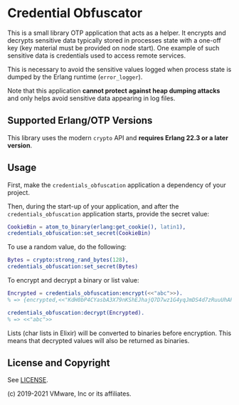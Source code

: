 # Credential Obfuscator

This is a small library OTP application that acts as a helper. It encrypts and decrypts sensitive data
typically stored in processes state with a one-off key (key material must be provided on node start).
One example of such sensitive data is credentials used to access remote services.

This is necessary to avoid the sensitive values logged when process state is dumped by
the Erlang runtime (`error_logger`).

Note that this application **cannot protect against heap dumping attacks** and only helps
avoid sensitive data appearing in log files.

## Supported Erlang/OTP Versions

This library uses the modern `crypto` API and **requires Erlang 22.3 or a later version**.

## Usage

First, make the `credentials_obfuscation` application a dependency of your project.

Then, during the start-up of your application, and after the `credentials_obfuscation` application starts,
provide the secret value:

``` erl
CookieBin = atom_to_binary(erlang:get_cookie(), latin1),
credentials_obfuscation:set_secret(CookieBin)
```

To use a random value, do the following:

``` erl
Bytes = crypto:strong_rand_bytes(128),
credentials_obfuscation:set_secret(Bytes)
```

To encrypt and decrypt a binary or list value:

``` erl
Encrypted = credentials_obfuscation:encrypt(<<"abc">>).
% => {encrypted,<<"KdH0bP4CYasbA3X79nKShEJhajQ7D7wz1G4yqJmDS4d7zRuuUhAPuQKxdDVgxQtO">>}

credentials_obfuscation:decrypt(Encrypted).
% => <<"abc">>
```

Lists (char lists in Elixir) will be converted to binaries before encryption.
This means that decrypted values will also be returned as binaries.

## License and Copyright

See [LICENSE](./LICENSE).

(c) 2019-2021 VMware, Inc or its affiliates.
